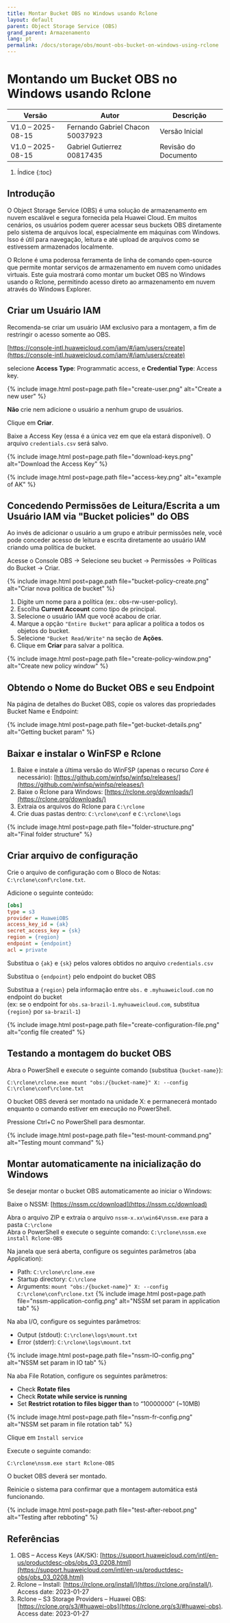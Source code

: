 ```yaml
---
title: Montar Bucket OBS no Windows usando Rclone
layout: default
parent: Object Storage Service (OBS)
grand_parent: Armazenamento
lang: pt
permalink: /docs/storage/obs/mount-obs-bucket-on-windows-using-rclone
---
```


# Montando um Bucket OBS no Windows usando Rclone

| **Versão**        | **Autor**                           | **Descrição**             |
| ----------------- | ----------------------------------- | --------------------------|
| V1.0 – 2025-08-15 | Fernando Gabriel Chacon  50037923   | Versão Inicial            |
| V1.0 – 2025-08-15 | Gabriel Gutierrez 00817435          | Revisão do Documento      |

1. Índice
{:toc}

## Introdução

O Object Storage Service (OBS) é uma solução de armazenamento em nuvem escalável e segura fornecida pela Huawei Cloud. Em muitos cenários, os usuários podem querer acessar seus buckets OBS diretamente pelo sistema de arquivos local, especialmente em máquinas com Windows. Isso é útil para navegação, leitura e até upload de arquivos como se estivessem armazenados localmente.

O Rclone é uma poderosa ferramenta de linha de comando open-source que permite montar serviços de armazenamento em nuvem como unidades virtuais. Este guia mostrará como montar um bucket OBS no Windows usando o Rclone, permitindo acesso direto ao armazenamento em nuvem através do Windows Explorer.

## Criar um Usuário IAM

Recomenda-se criar um usuário IAM exclusivo para a montagem, a fim de restringir o acesso somente ao OBS.

[https://console-intl.huaweicloud.com/iam/#/iam/users/create](https://console-intl.huaweicloud.com/iam/#/iam/users/create)

selecione **Access Type**: Programmatic access, e **Credential Type**: Access key.

{% include image.html post=page.path file="create-user.png" alt="Create a new user" %}

**Não** crie nem adicione o usuário a nenhum grupo de usuários.  

Clique em **Criar**.

Baixe a Access Key (essa é a única vez em que ela estará disponível). O arquivo `credentials.csv` será salvo.

{% include image.html post=page.path file="download-keys.png" alt="Download the Access Key" %}

{% include image.html post=page.path file="access-key.png" alt="example of AK" %}

## Concedendo Permissões de Leitura/Escrita a um Usuário IAM via "Bucket policies" do OBS

Ao invés de adicionar o usuário a um grupo e atribuir permissões nele, você pode conceder acesso de leitura e escrita diretamente ao usuário IAM criando uma política de bucket.

Acesse o Console OBS → Selecione seu bucket → Permissões → Políticas do Bucket → Criar.

{% include image.html post=page.path file="bucket-policy-create.png" alt="Criar nova política de bucket" %}

1. Digite um nome para a política (ex.: obs-rw-user-policy).
2. Escolha **Current Account** como tipo de principal.
3. Selecione o usuário IAM que você acabou de criar.
4. Marque a opção `"Entire Bucket"` para aplicar a política a todos os objetos do bucket.
5. Selecione `"Bucket Read/Write"` na seção de **Ações**.
6. Clique em **Criar** para salvar a política.

{% include image.html post=page.path file="create-policy-window.png" alt="Create new policy window" %}

## Obtendo o Nome do Bucket OBS e seu Endpoint

Na página de detalhes do Bucket OBS, copie os valores das propriedades Bucket Name e Endpoint:

{% include image.html post=page.path file="get-bucket-details.png" alt="Getting bucket param" %}

## Baixar e instalar o WinFSP e Rclone

1. Baixe e instale a última versão do WinFSP (apenas o recurso *Core* é necessário):
[https://github.com/winfsp/winfsp/releases/](https://github.com/winfsp/winfsp/releases/)
2. Baixe o Rclone para Windows: [https://rclone.org/downloads/](https://rclone.org/downloads/)
3. Extraia os arquivos do Rclone para `C:\rclone`
4. Crie duas pastas dentro: `C:\rclone\conf` e `C:\rclone\logs`

{% include image.html post=page.path file="folder-structure.png" alt="Final folder structure" %}

## Criar arquivo de configuração

Crie o arquivo de configuração com o Bloco de Notas: `C:\rclone\conf\rclone.txt`.

Adicione o seguinte conteúdo:

```ini
[obs]
type = s3
provider = HuaweiOBS
access_key_id = {ak}
secret_access_key = {sk}
region = {region}
endpoint = {endpoint}
acl = private
```

Substitua o `{ak}` e `{sk}` pelos valores obtidos no arquivo `credentials.csv`

Substitua o `{endpoint}` pelo endpoint do bucket OBS

Substitua a `{region}` pela informação entre `obs.` e `.myhuaweicloud.com` no endpoint do bucket  
(ex: se o endpoint for `obs.sa-brazil-1.myhuaweicloud.com`, substitua `{region}` por `sa-brazil-1`)


{% include image.html post=page.path file="create-configuration-file.png" alt="config file created" %}

## Testando a montagem do bucket OBS

Abra o PowerShell e execute o seguinte comando (substitua `{bucket-name}`):

```shell
C:\rclone\rclone.exe mount "obs:/{bucket-name}" X: --config C:\rclone\conf\rclone.txt
```

O bucket OBS deverá ser montado na unidade X: e permanecerá montado enquanto o comando estiver em execução no PowerShell.

Pressione Ctrl+C no PowerShell para desmontar.

{% include image.html post=page.path file="test-mount-command.png" alt="Testing mount command" %}

## Montar automaticamente na inicialização do Windows

Se desejar montar o bucket OBS automaticamente ao iniciar o Windows:

Baixe o NSSM: [https://nssm.cc/download](https://nssm.cc/download)

Abra o arquivo ZIP e extraia o arquivo `nssm-x.xx\win64\nssm.exe` para a pasta `C:\rclone`<br>
Abra o PowerShell e execute o seguinte comando: `C:\rclone\nssm.exe install Rclone-OBS`<br>

Na janela que será aberta, configure os seguintes parâmetros (aba Application):

- Path: `C:\rclone\rclone.exe`
- Startup directory: `C:\rclone`
- Arguments: `mount "obs:/{bucket-name}" X: --config C:\rclone\conf\rclone.txt`
{% include image.html post=page.path file="nssm-application-config.png" alt="NSSM set  param in application tab" %} 

Na aba I/O, configure os seguintes parâmetros:

- Output (stdout): `C:\rclone\logs\mount.txt`
- Error (stderr): `C:\rclone\logs\mount.txt`

{% include image.html post=page.path file="nssm-IO-config.png" alt="NSSM set  param in IO tab" %} 
    
Na aba File Rotation, configure os seguintes parâmetros:

- Check **Rotate files**
- Check **Rotate while service is running**
- Set **Restrict rotation to files bigger than** to “10000000” (~10MB)

{% include image.html post=page.path file="nssm-fr-config.png" alt="NSSM set  param in file rotation tab" %} 

Clique em `Install service`

Execute o seguinte comando:
```shell
C:\rclone\nssm.exe start Rclone-OBS
```
O bucket OBS deverá ser montado.  

Reinicie o sistema para confirmar que a montagem automática está funcionando.

{% include image.html post=page.path file="test-after-reboot.png" alt="Testing after rebboting" %}

## Referências
1. OBS – Access Keys (AK/SK): [https://support.huaweicloud.com/intl/en-us/productdesc-obs/obs_03_0208.html](https://support.huaweicloud.com/intl/en-us/productdesc-obs/obs_03_0208.html)
2. Rclone – Install: [https://rclone.org/install/](https://rclone.org/install/). Access date: 2023-01-27
3. Rclone – S3 Storage Providers – Huawei OBS: [https://rclone.org/s3/#huawei-obs](https://rclone.org/s3/#huawei-obs). Access date: 2023-01-27
